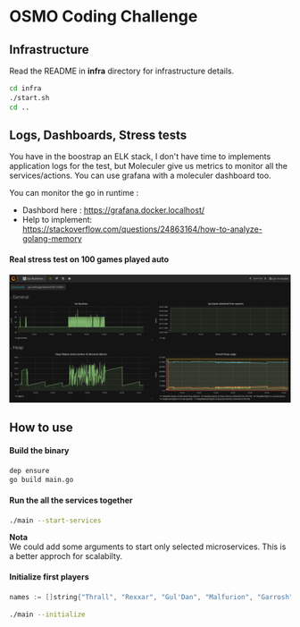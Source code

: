 # OSMO Coding Challenge

## Infrastructure

Read the README in __infra__ directory for infrastructure details.

```sh
cd infra
./start.sh
cd ..
```

## Logs, Dashboards, Stress tests

You have in the boostrap an ELK stack, I don't have time to implements application logs for the test, but Moleculer give us metrics to monitor all the services/actions.
You can use grafana with a moleculer dashboard too.

You can monitor the go in runtime :

- Dashbord here : https://grafana.docker.localhost/
- Help to implement: https://stackoverflow.com/questions/24863164/how-to-analyze-golang-memory

#### Real stress test on 100 games played auto
![stress test](https://raw.githubusercontent.com/gperreymond/osmo-coding-challenge/master/osmo-stress-test-100.png?token=AAVKRIIT7G5HWAWXGRQNJGK5O634C)

## How to use

#### Build the binary

```sh
dep ensure
go build main.go
```

#### Run the all the services together

```sh
./main --start-services
```

__Nota__   
We could add some arguments to start only selected microservices. This is a better approch for scalabilty.

#### Initialize first players

```c
names := []string{"Thrall", "Rexxar", "Gul'Dan", "Malfurion", "Garrosh", "Uther", "Anduin", "Valeera", "Morgl", "Medivh"}
```

```sh
./main --initialize
```
